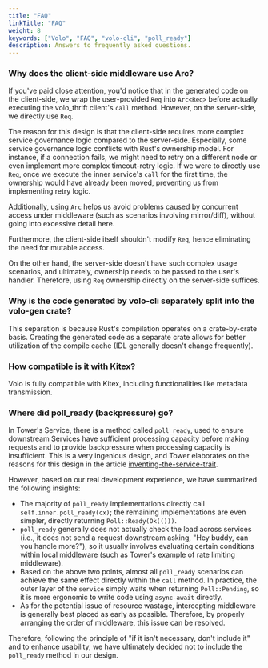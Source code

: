 ```yaml
---
title: "FAQ"
linkTitle: "FAQ"
weight: 8
keywords: ["Volo", "FAQ", "volo-cli", "poll_ready"]
description: Answers to frequently asked questions.
---
```


### Why does the client-side middleware use Arc<Req>?

If you've paid close attention, you'd notice that in the generated code on the client-side, we wrap the user-provided `Req` into `Arc<Req>` before actually executing the volo_thrift client's `call` method.
However, on the server-side, we directly use `Req`.

The reason for this design is that the client-side requires more complex service governance logic compared to the server-side.
Especially, some service governance logic conflicts with Rust's ownership model. For instance, if a connection fails, we might need to retry on a different node or even implement more complex timeout-retry logic.
If we were to directly use `Req`, once we execute the inner service's `call` for the first time, the ownership would have already been moved, preventing us from implementing retry logic.

Additionally, using `Arc` helps us avoid problems caused by concurrent access under middleware (such as scenarios involving mirror/diff), without going into excessive detail here.

Furthermore, the client-side itself shouldn't modify `Req`, hence eliminating the need for mutable access.

On the other hand, the server-side doesn't have such complex usage scenarios, and ultimately, ownership needs to be passed to the user's handler. Therefore, using `Req` ownership directly on the server-side suffices.

### Why is the code generated by volo-cli separately split into the volo-gen crate?

This separation is because Rust's compilation operates on a crate-by-crate basis. Creating the generated code as a separate crate allows for better utilization of the compile cache (IDL generally doesn't change frequently).

### How compatible is it with Kitex?

Volo is fully compatible with Kitex, including functionalities like metadata transmission.

### Where did poll_ready (backpressure) go?

In Tower's Service, there is a method called `poll_ready`, used to ensure downstream Services have sufficient processing capacity before making requests and to provide backpressure when processing capacity is insufficient.
This is a very ingenious design, and Tower elaborates on the reasons for this design in the article [inventing-the-service-trait](https://tokio.rs/blog/2021-05-14-inventing-the-service-trait).

However, based on our real development experience, we have summarized the following insights:

- The majority of `poll_ready` implementations directly call `self.inner.poll_ready(cx)`; the remaining implementations are even simpler, directly returning `Poll::Ready(Ok(()))`.
- `poll_ready` generally does not actually check the load across services (i.e., it does not send a request downstream asking, "Hey buddy, can you handle more?"), so it usually involves evaluating certain conditions within local middleware (such as Tower's example of rate limiting middleware).
- Based on the above two points, almost all `poll_ready` scenarios can achieve the same effect directly within the `call` method. In practice, the outer layer of the `service` simply waits when returning `Poll::Pending`, so it is more ergonomic to write code using `async-await` directly.
- As for the potential issue of resource wastage, intercepting middleware is generally best placed as early as possible. Therefore, by properly arranging the order of middleware, this issue can be resolved.

Therefore, following the principle of "if it isn't necessary, don't include it" and to enhance usability, we have ultimately decided not to include the `poll_ready` method in our design.

